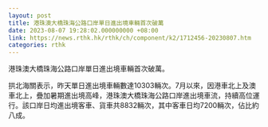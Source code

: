```yaml
---
layout: post
title: 港珠澳大橋珠海公路口岸單日進出境車輛首次破萬
date: 2023-08-07 19:28:02.000000000 +08:00
link: https://news.rthk.hk/rthk/ch/component/k2/1712456-20230807.htm
categories: rthk
---
```


港珠澳大橋珠海公路口岸單日進出境車輛首次破萬。

拱北海關表示，昨天單日進出境車輛數達10303輛次。7月以來，因港車北上及澳車北上，疊加暑期進出境高峰，港珠澳大橋珠海公路口岸進出境車流，持續高位運行。該口岸日均進出境客車、貨車共8832輛次，其中客車日均7200輛次，佔比約八成。
